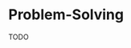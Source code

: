 # Problem-Solving

<!--
https://linkedin.com/learning/paths/improve-your-problem-solving-skills
-->

TODO
